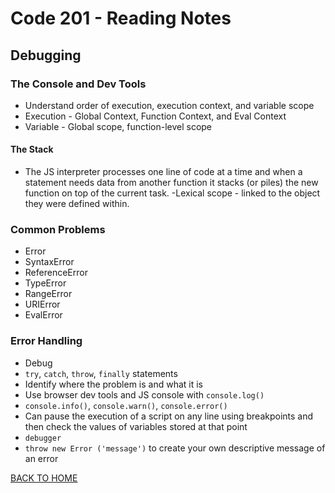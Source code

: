 # Code 201 - Reading Notes
<!-- All notes were taken from Reading assignment 10 references in Jon Duckett's book and online references-->
## Debugging
### The Console and Dev Tools
- Understand order of execution, execution context, and variable scope
- Execution - Global Context, Function Context, and Eval Context
- Variable - Global scope, function-level scope
#### The Stack
- The JS interpreter processes one line of code at a time and when a statement needs data from another function it stacks (or piles) the new function on top of the current task.
-Lexical scope - linked to the object they were defined within.
### Common Problems
- Error
- SyntaxError
- ReferenceError
- TypeError
- RangeError
- URIError
- EvalError
### Error Handling
- Debug
- `try`, `catch`, `throw`, `finally` statements
- Identify where the problem is and what it is
- Use browser dev tools and JS console with `console.log()`
- `console.info()`, `console.warn()`, `console.error()`
- Can pause the execution of a script on any line using breakpoints and then check the values of variables stored at that point
- `debugger`
- `throw new Error ('message')` to create your own descriptive message of an error


[BACK TO HOME](../README.md)
